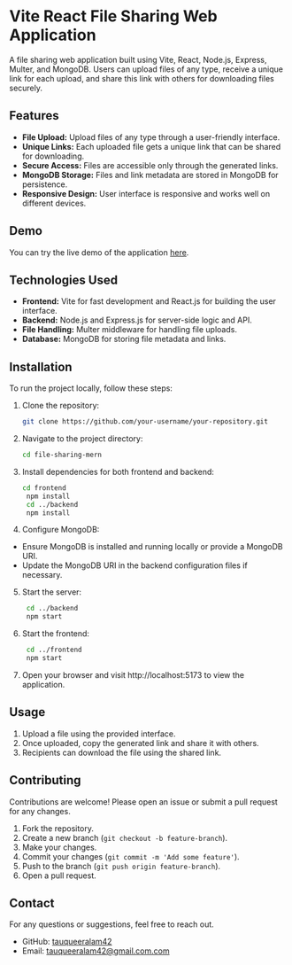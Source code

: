 # Vite React File Sharing Web Application

A file sharing web application built using Vite, React, Node.js, Express, Multer, and MongoDB. Users can upload files of any type, receive a unique link for each upload, and share this link with others for downloading files securely.

## Features

- **File Upload:** Upload files of any type through a user-friendly interface.
- **Unique Links:** Each uploaded file gets a unique link that can be shared for downloading.
- **Secure Access:** Files are accessible only through the generated links.
- **MongoDB Storage:** Files and link metadata are stored in MongoDB for persistence.
- **Responsive Design:** User interface is responsive and works well on different devices.

## Demo

You can try the live demo of the application [here](https://tauqueer-file-sharing-app.netlify.app/).

## Technologies Used

- **Frontend:** Vite for fast development and React.js for building the user interface.
- **Backend:** Node.js and Express.js for server-side logic and API.
- **File Handling:** Multer middleware for handling file uploads.
- **Database:** MongoDB for storing file metadata and links.

## Installation

To run the project locally, follow these steps:

1. Clone the repository:
   ```sh
   git clone https://github.com/your-username/your-repository.git
   ```
2. Navigate to the project directory:
   ```sh
   cd file-sharing-mern
   ```
3. Install dependencies for both frontend and backend:
   ```sh
   cd frontend
    npm install
    cd ../backend
    npm install
    ```
4. Configure MongoDB:

- Ensure MongoDB is installed and running locally or provide a MongoDB URI.
- Update the MongoDB URI in the backend configuration files if necessary.

5. Start the server:
   ```sh
    cd ../backend
    npm start
   ```
6. Start the frontend:
   ```sh
    cd ../frontend
    npm start
   ```
7. Open your browser and visit http://localhost:5173 to view the application.

## Usage

1. Upload a file using the provided interface.
2. Once uploaded, copy the generated link and share it with others.
3. Recipients can download the file using the shared link.

## Contributing

Contributions are welcome! Please open an issue or submit a pull request for any changes.

1. Fork the repository.
2. Create a new branch (`git checkout -b feature-branch`).
3. Make your changes.
4. Commit your changes (`git commit -m 'Add some feature'`).
5. Push to the branch (`git push origin feature-branch`).
6. Open a pull request.

## Contact

For any questions or suggestions, feel free to reach out.

- GitHub: [tauqueeralam42](https://github.com/tauqueeralam42)
- Email: tauqueeralam42@gmail.com.com

